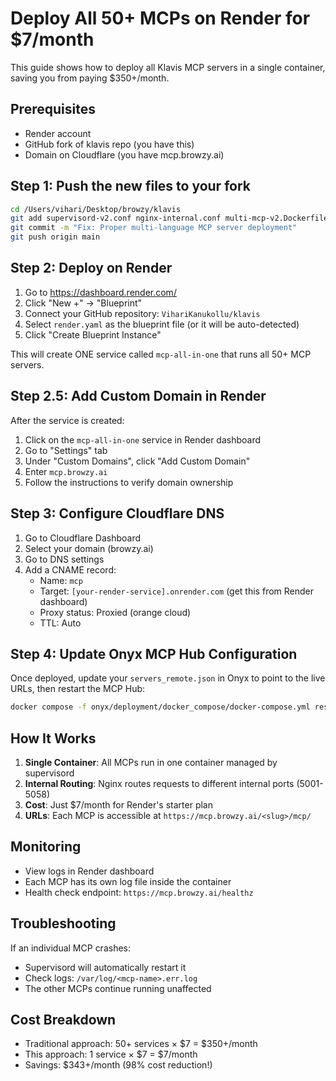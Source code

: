 # Deploy All 50+ MCPs on Render for $7/month

This guide shows how to deploy all Klavis MCP servers in a single container, saving you from paying $350+/month.

## Prerequisites
- Render account
- GitHub fork of klavis repo (you have this)
- Domain on Cloudflare (you have mcp.browzy.ai)

## Step 1: Push the new files to your fork

```bash
cd /Users/vihari/Desktop/browzy/klavis
git add supervisord-v2.conf nginx-internal.conf multi-mcp-v2.Dockerfile render.yaml start-mcp.sh
git commit -m "Fix: Proper multi-language MCP server deployment"
git push origin main
```

## Step 2: Deploy on Render

1. Go to https://dashboard.render.com/
2. Click "New +" → "Blueprint"
3. Connect your GitHub repository: `VihariKanukollu/klavis`
4. Select `render.yaml` as the blueprint file (or it will be auto-detected)
5. Click "Create Blueprint Instance"

This will create ONE service called `mcp-all-in-one` that runs all 50+ MCP servers.

## Step 2.5: Add Custom Domain in Render

After the service is created:
1. Click on the `mcp-all-in-one` service in Render dashboard
2. Go to "Settings" tab
3. Under "Custom Domains", click "Add Custom Domain"
4. Enter `mcp.browzy.ai`
5. Follow the instructions to verify domain ownership

## Step 3: Configure Cloudflare DNS

1. Go to Cloudflare Dashboard
2. Select your domain (browzy.ai)
3. Go to DNS settings
4. Add a CNAME record:
   - Name: `mcp`
   - Target: `[your-render-service].onrender.com` (get this from Render dashboard)
   - Proxy status: Proxied (orange cloud)
   - TTL: Auto

## Step 4: Update Onyx MCP Hub Configuration

Once deployed, update your `servers_remote.json` in Onyx to point to the live URLs, then restart the MCP Hub:

```bash
docker compose -f onyx/deployment/docker_compose/docker-compose.yml restart mcp_hub
```

## How It Works

1. **Single Container**: All MCPs run in one container managed by supervisord
2. **Internal Routing**: Nginx routes requests to different internal ports (5001-5058)
3. **Cost**: Just $7/month for Render's starter plan
4. **URLs**: Each MCP is accessible at `https://mcp.browzy.ai/<slug>/mcp/`

## Monitoring

- View logs in Render dashboard
- Each MCP has its own log file inside the container
- Health check endpoint: `https://mcp.browzy.ai/healthz`

## Troubleshooting

If an individual MCP crashes:
- Supervisord will automatically restart it
- Check logs: `/var/log/<mcp-name>.err.log`
- The other MCPs continue running unaffected

## Cost Breakdown

- Traditional approach: 50+ services × $7 = $350+/month
- This approach: 1 service × $7 = $7/month
- Savings: $343+/month (98% cost reduction!)
